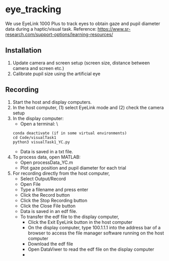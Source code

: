 # eye_tracking
We use EyeLink 1000 Plus to track eyes to obtain gaze and pupil diameter data during a haptic/visual task.
Reference: https://www.sr-research.com/support-options/learning-resources/

## Installation
1. Update camera and screen setup (screen size, distance between camera and screen etc.)
2. Calibrate pupil size using the artificial eye
   
## Recording
1. Start the host and display computers.
2. In the host computer, (1) select EyeLink mode and (2) check the camera setup
3. In the display computer:
   - Open a terminal: \
    ```
    conda deactivate (if in some virtual environments)
    cd Code/visualTask1  
    python3 visualTask1_YC.py
    ```
    - Data is saved in a txt file.
5. To process data, open MATLAB:
    - Open processData_YC.m
    - Plot gaze position and pupil diameter for each trial
6. For recording directly from the host computer,
    - Select Output/Record
    - Open File
    - Type a filename and press enter
    - Click the Record button
    - Click the Stop Recording button
    - Click the Close File button
    - Data is saved in an edf file.
    - To transfer the edf file to the display computer,
        + Click the Exit EyeLink button in the host computer
        + On the display computer, type 100.1.1.1 into the address bar of a browser to access the file manager software running on the host computer
        + Download the edf file
        + Open DataViwer to read the edf file on the display computer
        + 

